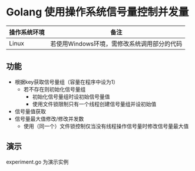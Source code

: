 # Golang 使用操作系统信号量控制并发量

| 操作系统环境 | 备注 |
|-|-|
|Linux|若使用Windows环境，需修改系统调用部分的代码|

## 功能
- 根据key获取信号量组（容量在程序中设为1）
  - 若不存在则初始化信号量组
    - 初始化信号量组时设初始信号量值
    - 使用文件锁限制只有一个线程创建信号量组并设初始值
- 信号量值获取
- 信号量最大值修改/修改并发数
  - 使用（同一个）文件锁控制仅当没有线程操作信号量时修改信号量最大值

## 演示
experiment.go 为演示实例
